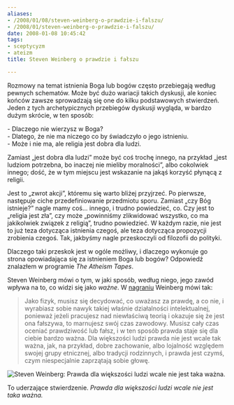 ```yaml
---
aliases:
- /2008/01/08/steven-weinberg-o-prawdzie-i-falszu/
- /2008/01/steven-weinberg-o-prawdzie-i-falszu/
date: 2008-01-08 10:45:42
tags:
- sceptycyzm
- ateizm
title: Steven Weinberg o prawdzie i fałszu

---
```


Rozmowy na temat istnienia Boga lub bogów często przebiegają według pewnych
schematów. Może być dużo wariacji takich dyskusji, ale koniec końców zawsze
sprowadzają się one do kilku podstawowych stwierdzeń. Jeden z tych
archetypicznych przebiegów dyskusji wygląda, w bardzo dużym skrócie, w ten
sposób:

\- Dlaczego nie wierzysz w Boga?  
\- Dlatego, że nie ma niczego co by świadczyło o jego istnieniu.  
\- Może i nie ma, ale religia jest dobra dla ludzi.

Zamiast „jest dobra dla ludzi” może być coś trochę innego, na przykład „jest
ludziom potrzebna, bo inaczej nie mieliby moralności”, albo cokolwiek innego;
dość, że w tym miejscu jest wskazanie na jakąś korzyść płynącą z religii.

Jest to „zwrot akcji”, któremu się warto bliżej przyjrzeć. Po pierwsze,
następuje ciche przedefiniowanie przedmiotu sporu. Zamiast „czy Bóg istnieje?”
nagle mamy coś... innego, i trudno powiedzieć, co. Czy jest to „religia jest
zła”, czy może „powinniśmy zlikwidować wszystko, co ma jakikolwiek związek z
religią”, trudno powiedzieć. W każdym razie, nie jest to już teza dotycząca
istnienia czegoś, ale teza dotycząca propozycji zrobienia czegoś. Tak,
jakbyśmy nagle przeskoczyli od filozofii do polityki.

Dlaczego taki przeskok jest w ogóle możliwy, i dlaczego wykonuje go strona
opowiadająca się za istnieniem Boga lub bogów? Odpowiedź znalazłem w programie
_The Atheism Tapes_.

Steven Weinberg mówi o tym, w jaki sposób, według niego, jego zawód wpływa na
to, co widzi się jako _ważne_.
W [nagraniu](https://youtu.be/Ep3I0_cr3Oo?t=21m21s) Weinberg mówi tak:

> Jako fizyk, musisz się decydować, co uważasz za prawdę, a co nie, i wyrabiasz
> sobie nawyk takiej właśnie działalności intelektualnej, ponieważ jeżeli
> pracujesz nad niewłaściwą teorią i okazuje się że jest ona fałszywa, to
> marnujesz swój czas zawodowy. Musisz cały czas oceniać prawdziwość lub fałsz,
> i w ten sposób prawda staje się dla ciebie bardzo ważna. Dla większości ludzi
> prawda nie jest wcale tak ważna, jak, na przykład, dobre zachowanie, albo
> lojalność względem swojej grupy etnicznej, albo tradycji rodzinnych, i prawda
> jest czymś, czym niespecjalnie zaprzątają sobie głowę.

![Steven Weinberg: Prawda dla większości ludzi wcale nie jest taka
ważna.](http://media.blizinski.pl/images/blog/steven-weinberg-truth.png)

To uderzające stwierdzenie. _Prawda dla większości ludzi wcale nie jest taka
ważna._
